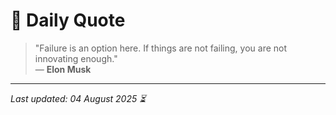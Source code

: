 # 📜 Daily Quote

> "Failure is an option here. If things are not failing, you are not innovating enough."  
> — **Elon Musk**

---

_Last updated: 04 August 2025 ⏳_

